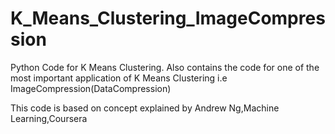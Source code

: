 # K_Means_Clustering_ImageCompression
Python Code for K Means Clustering.
Also contains the code for one of the most important application of K Means Clustering i.e ImageCompression(DataCompression) 

This code is based on concept explained by Andrew Ng,Machine Learning,Coursera
